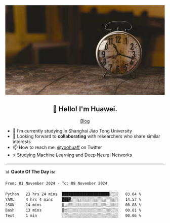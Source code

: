 <div align="center">
  <a href="https://github.com/JHW5981">
    <img src="./assets/background.jpg">
  </a>
</div>

<h2 align="center">👋 Hello! I'm Huawei.</h2>
<p align="center">
  <a href="https://blog.csdn.net/Edward__J?spm=1000.2115.3001.5343">Blog</a>
</p>


- 🔭 I’m currently studying in Shanghai Jiao Tong University
- 💬 Looking forward to **collaborating** with researchers who share similar interests
- 📫 How to reach me: [@yoohuaff](https://twitter.com/yoohuaff) on Twitter
- ⚡ Studying Machine Learning and Deep Neural Networks

-------
📊 **Quote Of The Day is:**
<!--START_SECTION:waka-->

```txt
From: 01 November 2024 - To: 08 November 2024

Python   23 hrs 24 mins  █████████████████████░░░░   83.64 %
YAML     4 hrs 4 mins    ███▓░░░░░░░░░░░░░░░░░░░░░   14.57 %
JSON     14 mins         ▒░░░░░░░░░░░░░░░░░░░░░░░░   00.88 %
Bash     13 mins         ▒░░░░░░░░░░░░░░░░░░░░░░░░   00.81 %
Text     1 min           ░░░░░░░░░░░░░░░░░░░░░░░░░   00.06 %
```

<!--END_SECTION:waka-->
